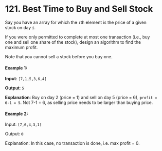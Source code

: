 # 121. Best Time to Buy and Sell Stock

Say you have an array for which the `i`th element is the price of a given stock 
on day `i`.

If you were only permitted to complete at most one transaction 
(i.e., buy one and sell one share of the stock), design an algorithm
 to find the maximum profit.

Note that you cannot sell a stock before you buy one.

#### Example 1:

**Input**: `[7,1,5,3,6,4]`

**Output**: `5`

**Explanation**: Buy on day 2 (price = 1) and sell on day 5 (price = 6), 
    `profit = 6-1 = 5`.
     Not 7-1 = 6, as selling price needs to be larger than buying 
     price.

#### Example 2:

Input: `[7,6,4,3,1]`

Output: `0`

Explanation: In this case, no transaction is done, i.e. max profit = 0.

